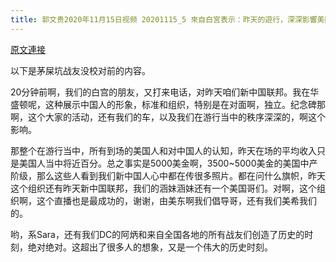 ```yaml
---
title: 郭文贵2020年11月15日视频 20201115_5 來自白宮表示：昨天的遊行，深深影響美國人對新中國聯邦的看法
---
```


[原文連接](https://gnews.org/ThreadView/53479521)

以下是茅屎坑战友没校对前的内容。

  20分钟前啊，我们的白宫的朋友，又打来电话，对昨天咱们新中国联邦。我在华盛顿呢，这种展示中国人的形象，标准和组织，特别是在对面啊，独立。纪念碑那啊，这个大家的活动，还有我们的车，以及我们在游行当中的秩序深深的，啊这个影响。

  那整个在游行当中，所有到场的美国人和对中国人的认知，昨天在场的平均收入只是美国人当中将近百分。总之事实是5000美金啊，3500~5000美金的美国中产阶级，那么这些人看到我们新中国人心中都在传很多照片。都在问什么旗帜，昨天这个组织还有昨天新中国联邦，我们的涵妹涵妹还有一个美国哥们。对啊，这个组织啊，这个直播也是最成功的，谢谢，由美东啊我们倡导哥，还有我们美希我们的。

  哟，系Sara，还有我们DC的阿炳和来自全国各地的所有战友们创造了历史的时刻，绝对绝对。这超出了很多人的想象，又是一个伟大的历史时刻。
